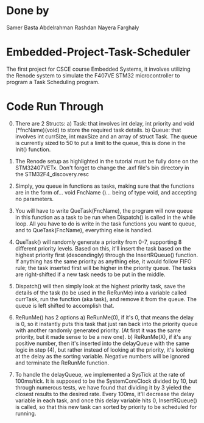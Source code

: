 # Done by
 Samer Basta
 Abdelrahman Rashdan
 Nayera Farghaly

# Embedded-Project-Task-Scheduler
 The first project for CSCE course Embedded Systems, it involves utilizing the Renode system to simulate the F407VE STM32 microcontroller to program a Task Scheduling program.

# Code Run Through
 0) There are 2 Structs: 
  a) Task: that involves int delay, int priority and void (*fncName)(void) to store the required task details.
  b) Queue: that involves int currSize, int maxSize and an array of struct Task. 
  The queue is currently sized to 50 to put a limit to the queue, this is done in the Init() function.
 
 1) The Renode setup as highlighted in the tutorial must be fully done on the STM32407VETx. 
 Don't forget to change the .axf file's bin directory in the STM32F4_discovery.resc

 2) Simply, you queue in functions as tasks, making sure that the functions are in the form of...
 void FncName ()... being of type void, and accepting no parameters.

 3) You will have to write QueTask(FncName), the program will now queue in this function as a task to be run when 
 Dispatch() is called in the while loop.
 All you have to do is write in the task functions you want to queue, and to QueTask(FncName), everything else is handled.

 4) QueTask() will randomly generate a priority from 0-7, supporting 8 different priority levels. Based on this, it'll
 insert the task based on the highest priority first (descendingly) through the InsertRQueue() function. 
 If anything has the same priority as anything else,
 it would follow FIFO rule; the task inserted first will be higher in the priority queue. 
 The tasks are right-shifted if a new task needs to be put in the middle.

 5) Dispatch() will then simply look at the highest priority task, save the details of the task (to be used in the ReRunMe) into a
 variable called currTask, run the function (aka task), and remove it from the queue. The queue is left shifted to accomplish that.

 6) ReRunMe() has 2 options
  a) ReRunMe(0), if it's 0, that means the delay is 0, so it instantly puts this task that just ran back into the priority
  queue with another randomly generated priority. (At first it was the same priority, but it made sense to be a new one).
  b) ReRunMe(X), if it's any positive number, then it's inserted into the delayQueue with the same logic in step (4), but rather instead 
  of looking at the priority, it's looking at the delay as the sorting variable. Negative numbers will be ignored and terminate
  the ReRunMe function.

 7) To handle the delayQueue, we implemented a SysTick at the rate of 100ms/tick. It is supposed to be the SystemCoreClock
 divided by 10, but through numerous tests, we have found that dividing it by 3 yieled the closest results to the desired rate. 
 Every 100ms, it'll decrease the delay variable in each task, and once this delay variable hits 0, InsertRQueue() is called,
 so that this new task can sorted by priority to be scheduled for running.